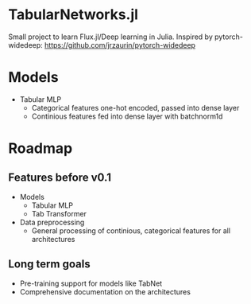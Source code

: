 # TabularNetworks.jl

Small project to learn Flux.jl/Deep learning in Julia. Inspired by pytorch-widedeep: https://github.com/jrzaurin/pytorch-widedeep


# Models

* Tabular MLP
  * Categorical features one-hot encoded, passed into dense layer
  * Continious features fed into dense layer with batchnorm1d

# Roadmap

## Features before v0.1
* Models
  * Tabular MLP
  * Tab Transformer
* Data preprocessing
  * General processing of continious, categorical features for all architectures 

## Long term goals
* Pre-training support for models like TabNet
* Comprehensive documentation on the architectures 
